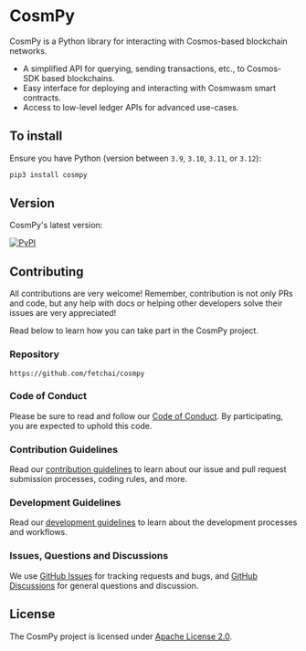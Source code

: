 # CosmPy

CosmPy is a Python library for interacting with Cosmos-based blockchain networks.

* A simplified API for querying, sending transactions, etc., to Cosmos-SDK based blockchains. 
* Easy interface for deploying and interacting with Cosmwasm smart contracts.
* Access to low-level ledger APIs for advanced use-cases.

## To install

Ensure you have Python (version between `3.9`, `3.10`, `3.11`, or `3.12`):

``` bash
pip3 install cosmpy
```

## Version

CosmPy's latest version:

<a href="https://img.shields.io/pypi/v/cosmpy" target="_blank"><img alt="PyPI" src="https://img.shields.io/pypi/v/cosmpy" /></a>

## Contributing

All contributions are very welcome! Remember, contribution is not only PRs and code, but any help with docs or helping other developers solve their issues are very appreciated!

Read below to learn how you can take part in the CosmPy project.

### Repository

```
https://github.com/fetchai/cosmpy
```

### Code of Conduct

Please be sure to read and follow our [Code of Conduct][coc]. By participating, you are expected to uphold this code.

### Contribution Guidelines

Read our [contribution guidelines][contributing] to learn about our issue and pull request submission processes, coding rules, and more.

### Development Guidelines

Read our [development guidelines][developing] to learn about the development processes and workflows.

### Issues, Questions and Discussions

We use [GitHub Issues][issues] for tracking requests and bugs, and [GitHub Discussions][discussion] for general questions and discussion.

## License

The CosmPy project is licensed under [Apache License 2.0][license].

[contributing]: https://github.com/fetchai/cosmpy/blob/main/CONTRIBUTING.md
[developing]: https://github.com/fetchai/cosmpy/blob/main/DEVELOPING.md
[coc]: https://github.com/fetchai/cosmpy/blob/main/CODE_OF_CONDUCT.md
[discussion]: https://github.com/fetchai/cosmpy/discussions
[issues]: https://github.com/fetchai/cosmpy/issues
[license]: https://github.com/fetchai/cosmpy/blob/main/LICENSE
